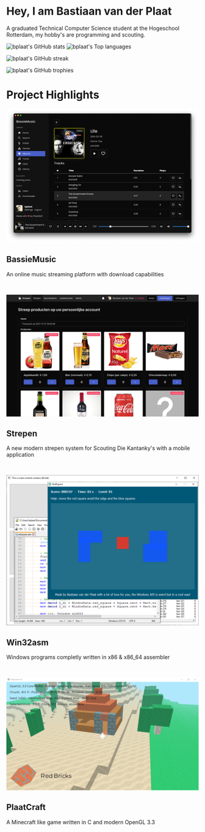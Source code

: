 # Hey, I am Bastiaan van der Plaat
A graduated Technical Computer Science student at the Hogeschool Rotterdam, my hobby's are programming and scouting.

![bplaat's GitHub stats](https://github-readme-stats.vercel.app/api?username=bplaat&count_private=true&theme=dracula&show_icons=true)
![bplaat's Top languages](https://github-readme-stats.vercel.app/api/top-langs/?username=bplaat&theme=dracula&layout=compact&langs_count=8)

![bplaat's GitHub streak](http://github-readme-streak-stats.herokuapp.com?user=bplaat&theme=dracula)

![bplaat's GitHub trophies](https://github-profile-trophy.vercel.app/?username=bplaat&theme=dracula&margin-w=4&column=8)

# Project Highlights

[![BassieMusic project image](images/bassiemusic.png)](https://github.com/bplaat/bassiemusic)
## BassieMusic
An online music streaming platform with download capabilities

<br>

[![Strepen project image](images/strepen.png)](https://github.com/bplaat/strepen)
## Strepen
A new modern strepen system for Scouting Die Kantanky's with a mobile application

<br>

[![Win32asm project image](images/win32asm.png)](https://github.com/bplaat/win32asm)
## Win32asm
Windows programs completly written in x86 & x86_64 assembler

<br>

[![PlaatCraft project image](images/plaatcraft.png)](https://github.com/bplaat/plaatcraft)
## PlaatCraft
A Minecraft like game written in C and modern OpenGL 3.3
